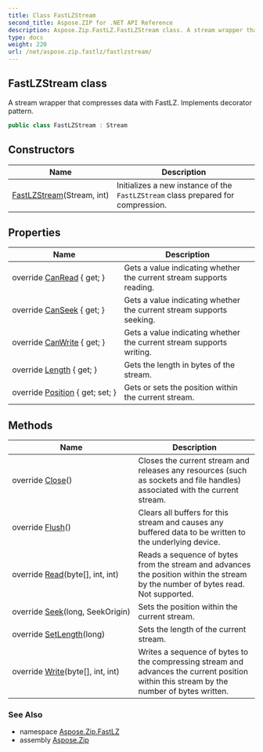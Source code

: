 ```yaml
---
title: Class FastLZStream
second_title: Aspose.ZIP for .NET API Reference
description: Aspose.Zip.FastLZ.FastLZStream class. A stream wrapper that compresses data with FastLZ. Implements decorator pattern
type: docs
weight: 220
url: /net/aspose.zip.fastlz/fastlzstream/
---
```

## FastLZStream class

A stream wrapper that compresses data with FastLZ. Implements decorator pattern.

```csharp
public class FastLZStream : Stream
```

## Constructors

| Name | Description |
| --- | --- |
| [FastLZStream](fastlzstream/)(Stream, int) | Initializes a new instance of the `FastLZStream` class prepared for compression. |

## Properties

| Name | Description |
| --- | --- |
| override [CanRead](../../aspose.zip.fastlz/fastlzstream/canread/) { get; } | Gets a value indicating whether the current stream supports reading. |
| override [CanSeek](../../aspose.zip.fastlz/fastlzstream/canseek/) { get; } | Gets a value indicating whether the current stream supports seeking. |
| override [CanWrite](../../aspose.zip.fastlz/fastlzstream/canwrite/) { get; } | Gets a value indicating whether the current stream supports writing. |
| override [Length](../../aspose.zip.fastlz/fastlzstream/length/) { get; } | Gets the length in bytes of the stream. |
| override [Position](../../aspose.zip.fastlz/fastlzstream/position/) { get; set; } | Gets or sets the position within the current stream. |

## Methods

| Name | Description |
| --- | --- |
| override [Close](../../aspose.zip.fastlz/fastlzstream/close/)() | Closes the current stream and releases any resources (such as sockets and file handles) associated with the current stream. |
| override [Flush](../../aspose.zip.fastlz/fastlzstream/flush/)() | Clears all buffers for this stream and causes any buffered data to be written to the underlying device. |
| override [Read](../../aspose.zip.fastlz/fastlzstream/read/)(byte[], int, int) | Reads a sequence of bytes from the stream and advances the position within the stream by the number of bytes read. Not supported. |
| override [Seek](../../aspose.zip.fastlz/fastlzstream/seek/)(long, SeekOrigin) | Sets the position within the current stream. |
| override [SetLength](../../aspose.zip.fastlz/fastlzstream/setlength/)(long) | Sets the length of the current stream. |
| override [Write](../../aspose.zip.fastlz/fastlzstream/write/)(byte[], int, int) | Writes a sequence of bytes to the compressing stream and advances the current position within this stream by the number of bytes written. |

### See Also

* namespace [Aspose.Zip.FastLZ](../../aspose.zip.fastlz/)
* assembly [Aspose.Zip](../../)


